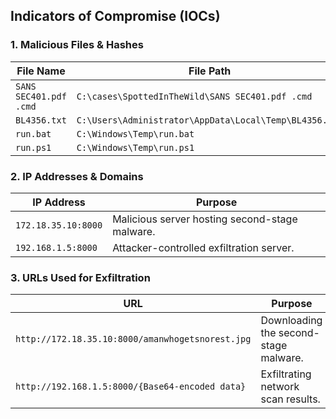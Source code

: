 ## Indicators of Compromise (IOCs)

### **1. Malicious Files & Hashes**

| **File Name**            | **File Path**                                                 | **MD5**                                      | **SHA-256**                                  |
|--------------------------|--------------------------------------------------------------|----------------------------------------------|----------------------------------------------|
| `SANS SEC401.pdf .cmd`   | `C:\cases\SpottedInTheWild\SANS SEC401.pdf .cmd`          | `74900dd2a29cd5eebcc259f0265c8425`          | `5790225b1bcfa692c57a0914dd78678ceef6e212fbe7042b7ddf5a06fd4ab70d` |
| `BL4356.txt`             | `C:\Users\Administrator\AppData\Local\Temp\BL4356.txt` | `f778c5a62ee2598618f8c2992596da2d`          | `ace607318bba614ead615d2d8d9671c1fc2cf7a26c53eefe4e226f8a06246e04` |
| `run.bat`                | `C:\Windows\Temp\run.bat`                                | `c77601154a2dc23af91ecbdfbe3f124a`          | `f11e1927a12b0bf6bc41b4ea1363b45aa8b5d194737d4bb00f537956e2725324` |
| `run.ps1`                | `C:\Windows\Temp\run.ps1`                                | `d5391cd780949cf6cead24d7e6b0e3ba`          | `771c29efb71da4459e130cf8df363849c26c8a2ea69bcbdcce2f1809a02f075a` |

### **2. IP Addresses & Domains**

| **IP Address**           | **Purpose** |
|--------------------------|------------|
| `172.18.35.10:8000`      | Malicious server hosting second-stage malware. |
| `192.168.1.5:8000`       | Attacker-controlled exfiltration server. |

### **3. URLs Used for Exfiltration**

| **URL**                                      | **Purpose** |
|----------------------------------------------|------------|
| `http://172.18.35.10:8000/amanwhogetsnorest.jpg` | Downloading the second-stage malware. |
| `http://192.168.1.5:8000/{Base64-encoded data}` | Exfiltrating network scan results. |

